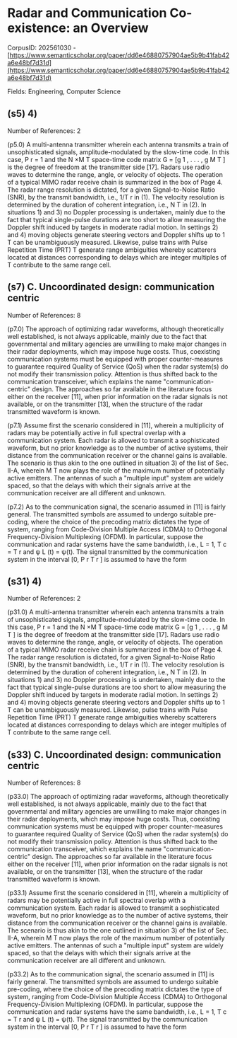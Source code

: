 # Radar and Communication Co-existence: an Overview

CorpusID: 202561030 - [https://www.semanticscholar.org/paper/dd6e46880757904ae5b9b41fab42a6e48bf7d31d](https://www.semanticscholar.org/paper/dd6e46880757904ae5b9b41fab42a6e48bf7d31d)

Fields: Engineering, Computer Science

## (s5) 4)
Number of References: 2

(p5.0) A multi-antenna transmitter wherein each antenna transmits a train of unsophisticated signals, amplitude-modulated by the slow-time code. In this case, P r = 1 and the N ×M T space-time code matrix G = [g 1 , . . . , g M T ] is the degree of freedom at the transmitter side [17]. Radars use radio waves to determine the range, angle, or velocity of objects. The operation of a typical MIMO radar receive chain is summarized in the box of Page 4. The radar range resolution is dictated, for a given Signal-to-Noise Ratio (SNR), by the transmit bandwidth, i.e., 1/T r in (1). The velocity resolution is determined by the duration of coherent integration, i.e., N T in (2). In situations 1) and 3) no Doppler processing is undertaken, mainly due to the fact that typical single-pulse durations are too short to allow measuring the Doppler shift induced by targets in moderate radial motion. In settings 2) and 4) moving objects generate steering vectors and Doppler shifts up to 1 T can be unambiguously measured. Likewise, pulse trains with Pulse Repetition Time (PRT) T generate range ambiguities whereby scatterers located at distances corresponding to delays which are integer multiples of T contribute to the same range cell.
## (s7) C. Uncoordinated design: communication centric
Number of References: 8

(p7.0) The approach of optimizing radar waveforms, although theoretically well established, is not always applicable, mainly due to the fact that governmental and military agencies are unwilling to make major changes in their radar deployments, which may impose huge costs. Thus, coexisting communication systems must be equipped with proper counter-measures to guarantee required Quality of Service (QoS) when the radar system(s) do not modify their transmission policy. Attention is thus shifted back to the communication transceiver, which explains the name "communication-centric" design. The approaches so far available in the literature focus either on the receiver [11], when prior information on the radar signals is not available, or on the transmitter [13], when the structure of the radar transmitted waveform is known.

(p7.1) Assume first the scenario considered in [11], wherein a multiplicity of radars may be potentially active in full spectral overlap with a communication system. Each radar is allowed to transmit a sophisticated waveform, but no prior knowledge as to the number of active systems, their distance from the communication receiver or the channel gains is available. The scenario is thus akin to the one outlined in situation 3) of the list of Sec. II-A, wherein M T now plays the role of the maximum number of potentially active emitters. The antennas of such a "multiple input" system are widely spaced, so that the delays with which their signals arrive at the communication receiver are all different and unknown.

(p7.2) As to the communication signal, the scenario assumed in [11] is fairly general. The transmitted symbols are assumed to undergo suitable pre-coding, where the choice of the precoding matrix dictates the type of system, ranging from Code-Division Multiple Access (CDMA) to Orthogonal Frequency-Division Multiplexing (OFDM). In particular, suppose the communication and radar systems have the same bandwidth, i.e., L = 1, T c = T r and ψ L (t) = ψ(t). The signal transmitted by the communication system in the interval [0, P r T r ] is assumed to have the form
## (s31) 4)
Number of References: 2

(p31.0) A multi-antenna transmitter wherein each antenna transmits a train of unsophisticated signals, amplitude-modulated by the slow-time code. In this case, P r = 1 and the N ×M T space-time code matrix G = [g 1 , . . . , g M T ] is the degree of freedom at the transmitter side [17]. Radars use radio waves to determine the range, angle, or velocity of objects. The operation of a typical MIMO radar receive chain is summarized in the box of Page 4. The radar range resolution is dictated, for a given Signal-to-Noise Ratio (SNR), by the transmit bandwidth, i.e., 1/T r in (1). The velocity resolution is determined by the duration of coherent integration, i.e., N T in (2). In situations 1) and 3) no Doppler processing is undertaken, mainly due to the fact that typical single-pulse durations are too short to allow measuring the Doppler shift induced by targets in moderate radial motion. In settings 2) and 4) moving objects generate steering vectors and Doppler shifts up to 1 T can be unambiguously measured. Likewise, pulse trains with Pulse Repetition Time (PRT) T generate range ambiguities whereby scatterers located at distances corresponding to delays which are integer multiples of T contribute to the same range cell.
## (s33) C. Uncoordinated design: communication centric
Number of References: 8

(p33.0) The approach of optimizing radar waveforms, although theoretically well established, is not always applicable, mainly due to the fact that governmental and military agencies are unwilling to make major changes in their radar deployments, which may impose huge costs. Thus, coexisting communication systems must be equipped with proper counter-measures to guarantee required Quality of Service (QoS) when the radar system(s) do not modify their transmission policy. Attention is thus shifted back to the communication transceiver, which explains the name "communication-centric" design. The approaches so far available in the literature focus either on the receiver [11], when prior information on the radar signals is not available, or on the transmitter [13], when the structure of the radar transmitted waveform is known.

(p33.1) Assume first the scenario considered in [11], wherein a multiplicity of radars may be potentially active in full spectral overlap with a communication system. Each radar is allowed to transmit a sophisticated waveform, but no prior knowledge as to the number of active systems, their distance from the communication receiver or the channel gains is available. The scenario is thus akin to the one outlined in situation 3) of the list of Sec. II-A, wherein M T now plays the role of the maximum number of potentially active emitters. The antennas of such a "multiple input" system are widely spaced, so that the delays with which their signals arrive at the communication receiver are all different and unknown.

(p33.2) As to the communication signal, the scenario assumed in [11] is fairly general. The transmitted symbols are assumed to undergo suitable pre-coding, where the choice of the precoding matrix dictates the type of system, ranging from Code-Division Multiple Access (CDMA) to Orthogonal Frequency-Division Multiplexing (OFDM). In particular, suppose the communication and radar systems have the same bandwidth, i.e., L = 1, T c = T r and ψ L (t) = ψ(t). The signal transmitted by the communication system in the interval [0, P r T r ] is assumed to have the form
